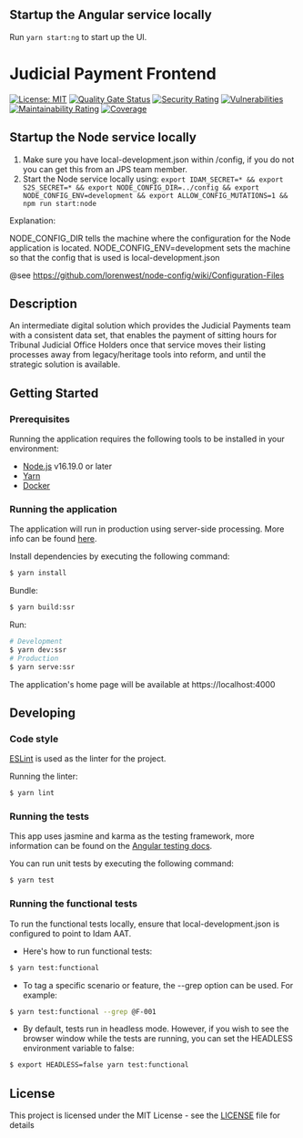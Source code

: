 ## Startup the Angular service locally

Run `yarn start:ng` to start up the UI.
# Judicial Payment Frontend

[![License: MIT](https://img.shields.io/badge/License-MIT-yellow.svg)](https://opensource.org/licenses/MIT) 
[![Quality Gate Status](https://sonarcloud.io/api/project_badges/measure?project=jps-judicial-payment-frontend&metric=alert_status)](https://sonarcloud.io/summary/new_code?id=jps-judicial-payment-frontend) 
[![Security Rating](https://sonarcloud.io/api/project_badges/measure?project=jps-judicial-payment-frontend&metric=security_rating)](https://sonarcloud.io/summary/new_code?id=jps-judicial-payment-frontend) 
[![Vulnerabilities](https://sonarcloud.io/api/project_badges/measure?project=jps-judicial-payment-frontend&metric=vulnerabilities)](https://sonarcloud.io/summary/new_code?id=jps-judicial-payment-frontend) 
[![Maintainability Rating](https://sonarcloud.io/api/project_badges/measure?project=jps-judicial-payment-frontend&metric=sqale_rating)](https://sonarcloud.io/summary/new_code?id=jps-judicial-payment-frontend) 
[![Coverage](https://sonarcloud.io/api/project_badges/measure?project=jps-judicial-payment-frontend&metric=coverage)](https://sonarcloud.io/summary/new_code?id=jps-judicial-payment-frontend)


## Startup the Node service locally

1. Make sure you have local-development.json within /config, if you do not you can get this from an JPS team member.
2. Start the Node service locally using: 
`export IDAM_SECRET=* && export S2S_SECRET=* && export NODE_CONFIG_DIR=../config && export NODE_CONFIG_ENV=development && export ALLOW_CONFIG_MUTATIONS=1 && npm run start:node`

Explanation: 

NODE_CONFIG_DIR tells the machine where the configuration for the Node application is located.
NODE_CONFIG_ENV=development sets the machine so that the config that is used is local-development.json

@see https://github.com/lorenwest/node-config/wiki/Configuration-Files
## Description

An intermediate digital solution which provides the Judicial Payments team with a consistent data set, that enables the payment of sitting hours for Tribunal Judicial Office Holders once that service moves their listing processes away from legacy/heritage tools into reform, and until the strategic solution is available.

## Getting Started

### Prerequisites

Running the application requires the following tools to be installed in your environment:

* [Node.js](https://nodejs.org/) v16.19.0 or later
* [Yarn](https://yarnpkg.com/)
* [Docker](https://www.docker.com)

### Running the application

The application will run in production using server-side processing. More info can be found [here](https://angular.io/guide/universal).

Install dependencies by executing the following command:

 ```bash
$ yarn install
 ```
Bundle:

```bash
$ yarn build:ssr
```
Run:

```bash
# Development
$ yarn dev:ssr 
# Production
$ yarn serve:ssr
```

The application's home page will be available at https://localhost:4000

## Developing

### Code style

[ESLint](https://github.com/typescript-eslint/typescript-eslint) is used as the linter for the project.


Running the linter:
```bash
$ yarn lint
```

### Running the tests

This app uses jasmine and karma as the testing framework, more information can be found on the  [Angular testing docs](https://angular.io/guide/testing). 

You can run unit tests by executing
the following command:

```bash
$ yarn test
```
### Running the functional tests
To run the functional tests locally, ensure that local-development.json is configured to point to Idam AAT.

* Here's how to run functional tests:
```bash
$ yarn test:functional
```
* To tag a specific scenario or feature, the --grep option can be used. For example:
```bash
$ yarn test:functional --grep @F-001
```
* By default, tests run in headless mode. However, if you wish to see the browser window while the tests are running, you can set the HEADLESS environment variable to false:
```bash
$ export HEADLESS=false yarn test:functional
```

## License

This project is licensed under the MIT License - see the [LICENSE](LICENSE) file for details
